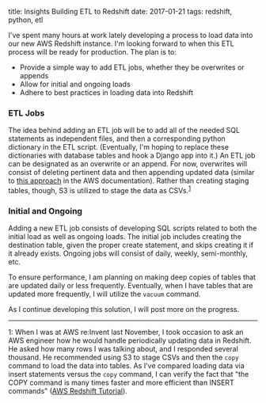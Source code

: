 title: Insights Building ETL to Redshift
date: 2017-01-21
tags: redshift, python, etl

I've spent many hours at work lately developing a process to load data into our new AWS Redshift instance. I'm looking forward to when this ETL process will be ready for production. The plan is to:

- Provide a simple way to add ETL jobs, whether they be overwrites or appends
- Allow for initial and ongoing loads
- Adhere to best practices in loading data into Redshift

### ETL Jobs

The idea behind adding an ETL job will be to add all of the needed SQL statements as independent files, and then a corresponding python dictionary in the ETL script. (Eventually, I'm hoping to replace these dictionaries with database tables and hook a Django app into it.) An ETL job can be designated as an overwrite or an append. For now, overwrites will consist of deleting pertinent data and then appending updated data (similar to [this approach](http://docs.aws.amazon.com/redshift/latest/dg/t_updating-inserting-using-staging-tables-.html#merge-method-replace-existing-rows) in the AWS documentation). Rather than creating staging tables, though, S3 is utilized to stage the data as CSVs.<sup>[1](#footnote1)</sup>

### Initial and Ongoing

Adding a new ETL job consists of developing SQL scripts related to both the initial load as well as ongoing loads. The initial job includes creating the destination table, given the proper create statement, and skips creating it if it already exists. Ongoing jobs will consist of daily, weekly, semi-monthly, etc.

To ensure performance, I am planning on making deep copies of tables that are updated daily or less frequently. Eventually, when I have tables that are updated more frequently, I will utilize the `vacuum` command.

As I continue developing this solution, I will post more on the progress.

---

<a name="footnote1">1</a>: When I was at AWS re:Invent last November, I took occasion to ask an AWS engineer how he would handle periodically updating data in Redshift. He asked how many rows I was talking about, and I responded several thousand. He recommended using S3 to stage CSVs and then the `copy` command to load the data into tables. As I've compared loading data via insert statements versus the `copy` command, I can verify the fact that "the COPY command is many times faster and more efficient than INSERT commands" ([AWS Redshift Tutorial](http://docs.aws.amazon.com/redshift/latest/dg/tutorial-loading-data.html)).
